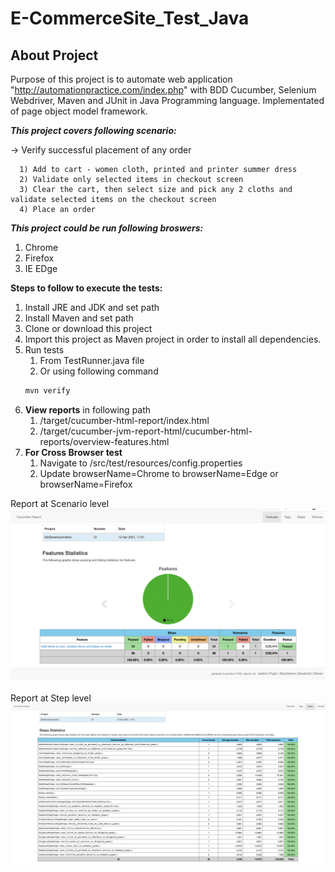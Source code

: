 # E-CommerceSite_Test_Java 

## About Project
Purpose of this project is to automate web application "http://automationpractice.com/index.php" with BDD Cucumber, Selenium Webdriver, Maven and JUnit in Java Programming language. Implementated of page object model framework.

***This project covers following scenario:***

-> Verify successful placement of any order

      1) Add to cart - women cloth, printed and printer summer dress
      2) Validate only selected items in checkout screen
      3) Clear the cart, then select size and pick any 2 cloths and validate selected items on the checkout screen
      4) Place an order 

***This project could be run following broswers:***
1. Chrome
2. Firefox
3. IE EDge

**Steps to follow to execute the tests:**

1) Install JRE and JDK and set path 
2) Install Maven and set path
3) Clone or download this project
4) Import this project as Maven project in order to install all dependencies. 
5) Run tests 
      1) From TestRunner.java file 
      2) Or using following command
      ```bash 
      mvn verify
6) **View reports** in following path
      1) /target/cucumber-html-report/index.html
      2) /target/cucumber-jvm-report-html/cucumber-html-reports/overview-features.html
7) **For Cross Browser test**
      1) Navigate to /src/test/resources/config.properties
      2) Update browserName=Chrome to browserName=Edge or browserName=Firefox

Report at Scenario level
![Screenshot](https://github.com/bintu27/E-CommerceSite_Test_Java/blob/master/Screenshorts/Report.png)

Report at Step level
![Screenshot](https://github.com/bintu27/E-CommerceSite_Test_Java/blob/master/Screenshorts/Steps%20.png)

